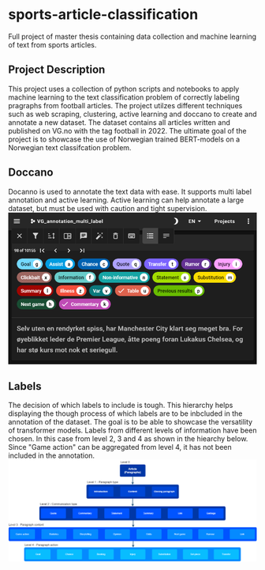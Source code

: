 # sports-article-classification
Full project of master thesis containing data collection and machine learning of text from sports articles.


## Project Description
This project uses a collection of python scripts and notebooks to apply machine learning to the text classification problem of correctly labeling pragraphs from football articles. The project utilzes different techniques such as web scraping, clustering, active learning and doccano to create and annotate a new dataset. The dataset contains all articles written and published on VG.no with the tag football in 2022. The ultimate goal of the project is to showcase the use of Norwegian trained BERT-models on a Norwegian text classifcation problem. 

## Doccano
Docanno is used to annotate the text data with ease. It supports multi label annotation and active learning. Active learning can help annotate a large dataset, but must be used with caution and tight supervision.
![Doccano example](https://raw.githubusercontent.com/hellund/sports-article-classification/main/images/doccano_example.png)


## Labels
The decision of which labels to include is tough. This hierarchy helps displaying the though process of which labels are to be inbcluded in the annotation of the dataset. The goal is to be able to showcase the versatility of transformer models. Labels from different levels of information have been chosen. In this case from level 2, 3 and 4 as shown in the hiearchy below. Since "Game action" can be aggregated from level 4, it has not been included in the annotation. 
![Labeling hierarchy](https://raw.githubusercontent.com/hellund/sports-article-classification/main/images/label_hierarchy.drawio.png)


